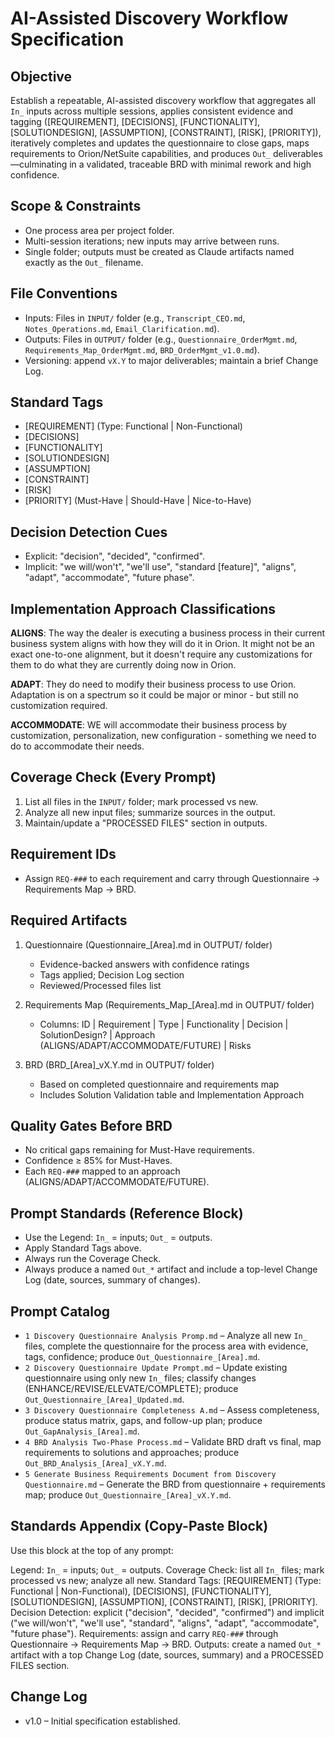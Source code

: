 # AI-Assisted Discovery Workflow Specification

## Objective
Establish a repeatable, AI-assisted discovery workflow that aggregates all `In_` inputs across multiple sessions, applies consistent evidence and tagging ([REQUIREMENT], [DECISIONS], [FUNCTIONALITY], [SOLUTIONDESIGN], [ASSUMPTION], [CONSTRAINT], [RISK], [PRIORITY]), iteratively completes and updates the questionnaire to close gaps, maps requirements to Orion/NetSuite capabilities, and produces `Out_` deliverables—culminating in a validated, traceable BRD with minimal rework and high confidence.

## Scope & Constraints
- One process area per project folder.
- Multi-session iterations; new inputs may arrive between runs.
- Single folder; outputs must be created as Claude artifacts named exactly as the `Out_` filename.

## File Conventions
- Inputs: Files in `INPUT/` folder (e.g., `Transcript_CEO.md`, `Notes_Operations.md`, `Email_Clarification.md`).
- Outputs: Files in `OUTPUT/` folder (e.g., `Questionnaire_OrderMgmt.md`, `Requirements_Map_OrderMgmt.md`, `BRD_OrderMgmt_v1.0.md`).
- Versioning: append `vX.Y` to major deliverables; maintain a brief Change Log.

## Standard Tags
- [REQUIREMENT] (Type: Functional | Non-Functional)
- [DECISIONS]
- [FUNCTIONALITY]
- [SOLUTIONDESIGN]
- [ASSUMPTION]
- [CONSTRAINT]
- [RISK]
- [PRIORITY] (Must-Have | Should-Have | Nice-to-Have)

## Decision Detection Cues
- Explicit: "decision", "decided", "confirmed".
- Implicit: "we will/won't", "we'll use", "standard [feature]", "aligns", "adapt", "accommodate", "future phase".

## Implementation Approach Classifications

**ALIGNS**: The way the dealer is executing a business process in their current business system aligns with how they will do it in Orion. It might not be an exact one-to-one alignment, but it doesn't require any customizations for them to do what they are currently doing now in Orion.

**ADAPT**: They do need to modify their business process to use Orion. Adaptation is on a spectrum so it could be major or minor - but still no customization required.

**ACCOMMODATE**: WE will accommodate their business process by customization, personalization, new configuration - something we need to do to accommodate their needs.

## Coverage Check (Every Prompt)
1) List all files in the `INPUT/` folder; mark processed vs new.
2) Analyze all new input files; summarize sources in the output.
3) Maintain/update a "PROCESSED FILES" section in outputs.

## Requirement IDs
- Assign `REQ-###` to each requirement and carry through Questionnaire → Requirements Map → BRD.

## Required Artifacts
1) Questionnaire (Questionnaire_[Area].md in OUTPUT/ folder)
   - Evidence-backed answers with confidence ratings
   - Tags applied; Decision Log section
   - Reviewed/Processed files list

2) Requirements Map (Requirements_Map_[Area].md in OUTPUT/ folder)
   - Columns: ID | Requirement | Type | Functionality | Decision | SolutionDesign? | Approach (ALIGNS/ADAPT/ACCOMMODATE/FUTURE) | Risks

3) BRD (BRD_[Area]_vX.Y.md in OUTPUT/ folder)
   - Based on completed questionnaire and requirements map
   - Includes Solution Validation table and Implementation Approach

## Quality Gates Before BRD
- No critical gaps remaining for Must-Have requirements.
- Confidence ≥ 85% for Must-Haves.
- Each `REQ-###` mapped to an approach (ALIGNS/ADAPT/ACCOMMODATE/FUTURE).

## Prompt Standards (Reference Block)
- Use the Legend: `In_` = inputs; `Out_` = outputs.
- Apply Standard Tags above.
- Always run the Coverage Check.
- Always produce a named `Out_*` artifact and include a top-level Change Log (date, sources, summary of changes).

## Prompt Catalog
- `1 Discovery Questionnaire Analysis Promp.md` – Analyze all new `In_` files, complete the questionnaire for the process area with evidence, tags, confidence; produce `Out_Questionnaire_[Area].md`.
- `2 Discovery Questionnaire Update Prompt.md` – Update existing questionnaire using only new `In_` files; classify changes (ENHANCE/REVISE/ELEVATE/COMPLETE); produce `Out_Questionnaire_[Area]_Updated.md`.
- `3 Discovery Questionnaire Completeness A.md` – Assess completeness, produce status matrix, gaps, and follow-up plan; produce `Out_GapAnalysis_[Area].md`.
- `4 BRD Analysis Two-Phase Process.md` – Validate BRD draft vs final, map requirements to solutions and approaches; produce `Out_BRD_Analysis_[Area]_vX.Y.md`.
- `5 Generate Business Requirements Document from Discovery Questionnaire.md` – Generate the BRD from questionnaire + requirements map; produce `Out_Questionnaire_[Area]_vX.Y.md`.

## Standards Appendix (Copy-Paste Block)
Use this block at the top of any prompt:

Legend: `In_` = inputs; `Out_` = outputs. Coverage Check: list all `In_` files; mark processed vs new; analyze all new. Standard Tags: [REQUIREMENT] (Type: Functional | Non-Functional), [DECISIONS], [FUNCTIONALITY], [SOLUTIONDESIGN], [ASSUMPTION], [CONSTRAINT], [RISK], [PRIORITY]. Decision Detection: explicit ("decision", "decided", "confirmed") and implicit ("we will/won't", "we'll use", "standard", "aligns", "adapt", "accommodate", "future phase"). Requirements: assign and carry `REQ-###` through Questionnaire → Requirements Map → BRD. Outputs: create a named `Out_*` artifact with a top Change Log (date, sources, summary) and a PROCESSED FILES section.

## Change Log
- v1.0 – Initial specification established.










